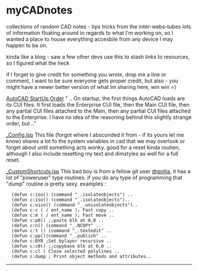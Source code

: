 # myCADnotes
collections of random CAD notes - tips tricks from the inter-webs-tubes
lots of information floating around in regards to what I'm working on, so I wanted a place to house everything accesbile from any device I may happen to be on.

kinda like a blog  - saw a few other devs use this to stash links to resources, so I figured what the heck

if I forget to give credit for something you wrote, drop me a line or comment, I want to be sure everyone gets proper credit, but also - you might have a newer better version of what Im sharing here, win win =)

[AutoCAD StartUp Order](https://github.com/joseguia/myCADnotes/wiki/AutoCAD-Loading-Order-(good-info))
" .. On startup, the first things AutoCAD loads are its CUI files. It first loads the Enterprise CUI file, then the Main CUI file, then any partial CUI files attached to the Main, then any partial CUI files attached to the Enterprise. I have no idea of the reasoning behind this slightly strange order, but  .."

[_Config.lsp](https://github.com/joseguia/myCADnotes/blob/main/_Config.lsp)
This file (forgot where I absconded it from - if its yours let me know) shares a lot fo the system variables in cad that we may overlook or forget about until something acts wonky. good for a reset kinda routien, although I also include resetting my text and dimstyles as well for a full reset.

[_CustomShortcuts.lsp](https://github.com/joseguia/myCADnotes/blob/main/_CustomShortcuts.lsp)
This bad boy is from a fellow git user [dtgoitia](https://github.com/dtgoitia/civil-autolisp/commits?author=dtgoitia), it has a lot of "poweruser" type routines. if you do any type of programming that "dump" routine is pretty sexy.
examples :
```
  (defun c:iso() (command "_.isolateobjects") ..
  (defun c:iso() (command "_.isolateobjects")..
  (defun c:uiso() (command "_.unisolateobjects")..
  (defun c:c ( / ent_name ); Fast copy ..
  (defun c:m ( / ent_name ); Fast move ..
  (defun c:p0() ;;paste blk at 0,0 ..
  (defun c:n() (command "_.NCOPY" ..
  (defun c:t () (command "_.textedit" ..
  (defun c:pp()(command "_.publish" ..
  (defun c:BYR ;Set bylayer recursive ..
  (defun c:c0() ;;copybase blk at 0,0 ..
  (defun c:cl ( Close selected polylines ..
  (defun c:dump ; Print object methods and attributes..
```
-------------------------------------------------------

